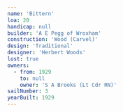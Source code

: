 ```yaml
---
name: 'Bittern'
loa: 20
handicap: null
builder: 'A E Pegg of Wroxham'
construction: 'Wood (Carvel)'
design: 'Traditional'
designer: 'Herbert Woods'
lost: true
owners:
  - from: 1929
    to: null
    owner: 'S A Brooks (Lt Cdr RN)'
sailNumber: 3
yearBuilt: 1929
---
```

